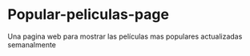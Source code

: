 # Popular-peliculas-page
Una pagina web para mostrar las películas mas populares actualizadas semanalmente
